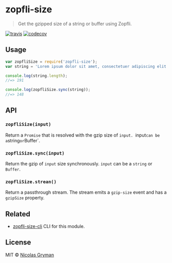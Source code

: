 # zopfli-size

> Get the gzipped size of a string or buffer using Zopfli.

[![travis][travis-image]][travis-url] [![codecov][codecov-image]][codecov-url]

[travis-image]: https://img.shields.io/travis/ngryman/zopfli-size.svg?style=flat
[travis-url]: https://travis-ci.org/ngryman/zopfli-size
[codecov-image]: https://img.shields.io/codecov/c/github/ngryman/zopfli-size.svg
[codecov-url]: https://codecov.io/github/ngryman/zopfli-size


## Usage

```javascript
var zopfliSize = require('zopfli-size');
var string = 'Lorem ipsum dolor sit amet, consectetuer adipiscing elit. Aenean commodo ligula eget dolor. Aenean massa. Cum sociis natoque penatibus et magnis dis parturient montes, nascetur ridiculus mus.';

console.log(string.length);
//=> 191

console.log(zopfliSize.sync(string));
//=> 148
```


## API

### `zopfliSize(input)`

Return a `Promise` that is resolved with the gzip size of `input. `input` can be a `string` or `Buffer`.

### `zopfliSize.sync(input)`

Return the gzip of `input` size synchronously. `input` can be a `string` or `Buffer`.

### `zopfliSize.strean()`

Return a passthrough stream. The stream emits a `gzip-size` event and has a `gzipSize` property.


## Related

 - [zopfli-size-cli](https://github.com/ngryman/zopfli-size-cli) CLI for this module.


## License

MIT © [Nicolas Gryman](http://ngryman.sh)
